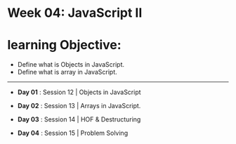 # Week 04: JavaScript II

# learning Objective:

- Define what is Objects in JavaScript.
- Define what is array in JavaScript.

--------------------------------------------------------------------------------

- **Day 01** : Session 12 | Objects in JavaScript

- **Day 02** : Session 13 | Arrays in JavaScript.

- **Day 03** : Session 14 | HOF & Destructuring

- **Day 04** : Session 15 | Problem Solving
